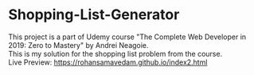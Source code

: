 # Shopping-List-Generator
This project is a part of Udemy course "The Complete Web Developer in 2019: Zero to Mastery" by Andrei Neagoie. 
</br>
This is my solution for the shopping list problem from the course.
</br>
Live Preview: https://rohansamavedam.github.io/index2.html
